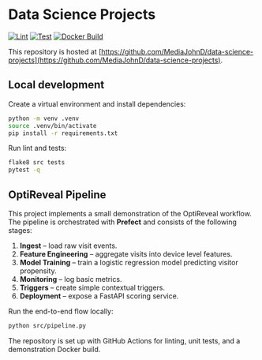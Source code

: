 # Data Science Projects

[![Lint](https://github.com/MediaJohnD/data-science-projects/actions/workflows/lint.yml/badge.svg)](https://github.com/MediaJohnD/data-science-projects/actions/workflows/lint.yml)
[![Test](https://github.com/MediaJohnD/data-science-projects/actions/workflows/test.yml/badge.svg)](https://github.com/MediaJohnD/data-science-projects/actions/workflows/test.yml)
[![Docker Build](https://github.com/MediaJohnD/data-science-projects/actions/workflows/docker-build.yml/badge.svg)](https://github.com/MediaJohnD/data-science-projects/actions/workflows/docker-build.yml)

This repository is hosted at [https://github.com/MediaJohnD/data-science-projects](https://github.com/MediaJohnD/data-science-projects).

## Local development

Create a virtual environment and install dependencies:

```bash
python -m venv .venv
source .venv/bin/activate
pip install -r requirements.txt
```

Run lint and tests:

```bash
flake8 src tests
pytest -q
```

## OptiReveal Pipeline

This project implements a small demonstration of the OptiReveal workflow. The
pipeline is orchestrated with **Prefect** and consists of the following stages:

1. **Ingest** – load raw visit events.
2. **Feature Engineering** – aggregate visits into device level features.
3. **Model Training** – train a logistic regression model predicting visitor
   propensity.
4. **Monitoring** – log basic metrics.
5. **Triggers** – create simple contextual triggers.
6. **Deployment** – expose a FastAPI scoring service.

Run the end-to-end flow locally:

```bash
python src/pipeline.py
```

The repository is set up with GitHub Actions for linting, unit tests, and a
demonstration Docker build.

